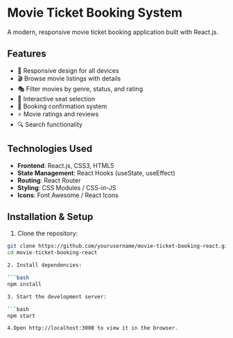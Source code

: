 # Movie Ticket Booking System

A modern, responsive movie ticket booking application built with React.js.

## Features

- 📱 Responsive design for all devices
- 🎬 Browse movie listings with details
- 🎭 Filter movies by genre, status, and rating
- 💺 Interactive seat selection
- 🎫 Booking confirmation system
- ⭐ Movie ratings and reviews
- 🔍 Search functionality

## Technologies Used

- **Frontend**: React.js, CSS3, HTML5
- **State Management**: React Hooks (useState, useEffect)
- **Routing**: React Router
- **Styling**: CSS Modules / CSS-in-JS
- **Icons**: Font Awesome / React Icons

## Installation & Setup

1. Clone the repository:

```bash
git clone https://github.com/yourusername/movie-ticket-booking-react.git
cd movie-ticket-booking-react

2. Install dependencies:

```bash
npm install

3. Start the development server:

```bash
npm start

4.Open http://localhost:3000 to view it in the browser.
